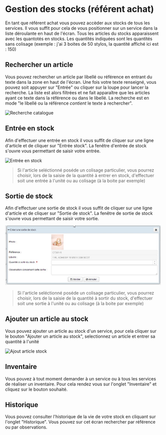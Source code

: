 # Gestion des stocks (référent achat)

En tant que référent achat vous pouvez accèder aux stocks de tous les services. Il vous suffit pour cela de vous positionner sur un service dans la liste déroulante en haut de l'écran.
Tous les articles du stocks apparaissent avec les quantotés en stocks. Les quantités indiquées sont les quantités sans colisage (exemple : j'ai 3 boites de 50 stylos, la quantité affiché ici est : 150)

## Rechercher un article

Vous pouvez rechercher un article par libellé ou référence en entrant du texte dans la zone en haut de l'écran. Une fois votre texte renseigné, vous pouvez soit appuyer sur "Entrée" ou cliquer sur la loupe pour lancer la recherche. La liste est alors filtrées et ne fait apparaître que les articles ayant ce texte dans la référence ou dans le libellé. La recherche est en mode "le libellé ou la référence *contient* le texte à rechercher".

![Recherche catalogue](images/chap_03/recherche_catalogue.jpg "Recherche catalogue")


## Entrée en stock

Afin d'effectuer une entrée en stock il vous suffit de cliquer sur une ligne d'article et de cliquer sur "Entrée stock". La fenêtre d'entrée de stock s'ouvre vous permettant de saisir votre entrée.

![Entrée en stock](images/chap_06/entree_stock.jpg "Entrée en stock")

> Si l'article seléctionné poséde un colisage particulier, vous pourrez choisir, lors de la saisie de la quantité à entrer en stock, d'effectuer soit une entrée à l'unité ou au colisage (à la boite par exemple)

## Sortie de stock

Afin d'effectuer une sortie de stock il vous suffit de cliquer sur une ligne d'article et de cliquer sur "Sortie de stock". La fenêtre de sortie de stock s'ouvre vous permettant de saisir votre sortie.

![Sortie de stock](images/chap_06/sortie_stock.jpg "Sortie de stock")

> Si l'article seléctionné poséde un colisage particulier, vous pourrez choisir, lors de la saisie de la quantité à sortir du stock, d'effectuer soit une sortie à l'unité ou au colisage (à la boite par exemple)

## Ajouter un article au stock

Vous pouvez ajouter un article au stock d'un service, pour cela cliquer sur le bouton "Ajouter un article au stock", selectionnez un article et entrer sa quantité à l'unité

![Ajout article stock](images/chap_06/ajout_article_stock.jpg "Ajout article stock")

## Inventaire

Vous pouvez à tout moment demander à un service ou à tous les services de réaliser un inventaire. Pour cela rendez vous sur l'onglet "Inventaire" et cliquez sur le bouton souhaité.

## Historique

Vous pouvez consulter l'historique de la vie de votre stock en cliquant sur l'onglet "Historique". Vous pouvez sur cet écran rechercher par référence ou par observations.